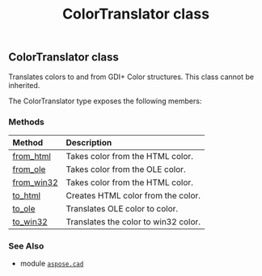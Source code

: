 ﻿---
title: ColorTranslator class
second_title: Aspose.CAD for Python via .NET API References
description: 
type: docs
weight: 100
url: /aspose.cad/colortranslator/
is_root: false
---

## ColorTranslator class

Translates colors to and from GDI+ Color structures. This class cannot be inherited.



The ColorTranslator type exposes the following members:

### Methods
| Method | Description |
| :- | :- |
| [from_html](/cad/python-net/aspose.cad/colortranslator/from_html/#str) | Takes color from the HTML color. |
| [from_ole](/cad/python-net/aspose.cad/colortranslator/from_ole/#int) | Takes color from the OLE color. |
| [from_win32](/cad/python-net/aspose.cad/colortranslator/from_win32/#int) | Takes color from the HTML color. |
| [to_html](/cad/python-net/aspose.cad/colortranslator/to_html/#aspose.cad.Color) | Creates HTML color  from the color. |
| [to_ole](/cad/python-net/aspose.cad/colortranslator/to_ole/#aspose.cad.Color) | Translates OLE color to color. |
| [to_win32](/cad/python-net/aspose.cad/colortranslator/to_win32/#aspose.cad.Color) | Translates the color to win32 color. |



### See Also
* module [`aspose.cad`](..)
